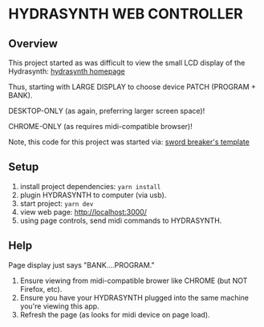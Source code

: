 # HYDRASYNTH WEB CONTROLLER

## Overview

This project started as was difficult to view the small LCD display of the Hydrasynth:
[hydrasynth homepage](https://www.ashunsoundmachines.com/hydrasynth-key)

Thus, starting with LARGE DISPLAY to choose device PATCH (PROGRAM + BANK).

DESKTOP-ONLY (as again, preferring larger screen space)!

CHROME-ONLY (as requires midi-compatible browser)!

Note, this code for this project was started via:
[sword breaker's template](https://github.com/TheSwordBreaker/vite-reactts-eslint-prettier)

## Setup

1. install project dependencies:
   `yarn install`
2. plugin HYDRASYNTH to computer (via usb).
3. start project:
   `yarn dev`
4. view web page:
   [http://localhost:3000/](http://localhost:3000/)
5. using page controls, send midi commands to HYDRASYNTH.

## Help

Page display just says "BANK....PROGRAM."

1. Ensure viewing from midi-compatible brower like CHROME (but NOT Firefox, etc).
2. Ensure you have your HYDRASYNTH plugged into the same machine you're viewing this app.
3. Refresh the page (as looks for midi device on page load).
